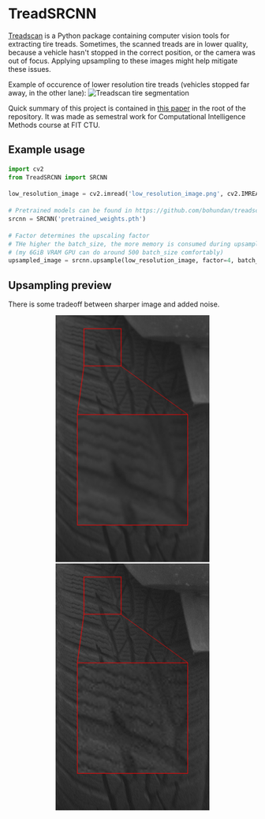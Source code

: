 # TreadSRCNN

[Treadscan](https://github.com/bohundan/treadscan) is a Python package containing computer vision tools for extracting tire treads. Sometimes, the scanned treads are in lower quality, because a vehicle hasn't stopped in the correct position, or the camera was out of focus. Applying upsampling to these images might help mitigate these issues.

Example of occurence of lower resolution tire treads (vehicles stopped far away, in the other lane):
![Treadscan tire segmentation](paper_src/media/treadscan.gif)

Quick summary of this project is contained in [this paper](https://github.com/bohundan/treadscan-SRCNN/blob/main/paper.pdf) in the root of the repository. It was made as semestral work for Computational Intelligence Methods course at FIT CTU.

## Example usage

```python
import cv2
from TreadSRCNN import SRCNN

low_resolution_image = cv2.imread('low_resolution_image.png', cv2.IMREAD_GRAYSCALE)

# Pretrained models can be found in https://github.com/bohundan/treadscan-SRCNN/tree/main/pretrained_models
srcnn = SRCNN('pretrained_weights.pth')

# Factor determines the upscaling factor
# THe higher the batch_size, the more memory is consumed during upsampling 
# (my 6GiB VRAM GPU can do around 500 batch_size comfortably)
upsampled_image = srcnn.upsample(low_resolution_image, factor=4, batch_size=100)
```

## Upsampling preview

There is some tradeoff between sharper image and added noise.
<div align="center">
  <p>
    <img src="https://raw.githubusercontent.com/bohundan/treadscan-SRCNN/main/paper_src/media/upscaled-original.jpg" title="Original" height=500/>
    <img src="https://raw.githubusercontent.com/bohundan/treadscan-SRCNN/main/paper_src/media/upscaled-250epochs.jpg" title="Upsampled" height=500/>
  </p>
</div>
